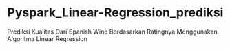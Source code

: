 # Pyspark_Linear-Regression_prediksi
Prediksi Kualitas Dari Spanish Wine Berdasarkan Ratingnya Menggunakan Algoritma Linear Regression
